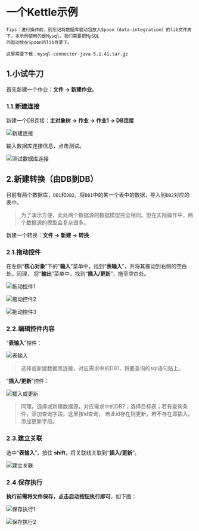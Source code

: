 一个Kettle示例
================================================================================
```
Tips：进行操作前，别忘记将数据库驱动包放入Spoon（data-integration）的lib文件夹下。本示例使用的是Mysql，我们需要把MySQL
的驱动放在Spoon的lib目录下。

这里需要下载：mysql-connector-java-5.1.41.tar.gz
```

## 1.小试牛刀
首先新建一个作业：**文件 -> 新建作业**。

### 1.1.新建连接
新建一个DB连接：**主对象树 -> 作业 -> 作业1 -> DB连接**

![新建连接](img/3.png)

输入数据库连接信息，点击测试。

![测试数据库连接](img/4.png)

## 2.新建转换（由DB到DB）
目前有两个数据库，`DB1`和`DB2`。将`DB1`中的某一个表中的数据，导入到`DB2`对应的表中。
> 为了演示方便，此处两个数据源的数据模型完全相同。但在实际操作中，两个数据源的模型会复杂很多。

新建一个转换：**文件 -> 新建 -> 转换**

### 2.1.拖动控件
在左侧“**核心对象**”下的“**输入**”菜单中，找到“**表输入**”，并将其拖动到右侧的空白处。同理，
将“**输出**”菜单中，找到“**插入/更新**”，拖至空白处。

![拖动控件1](img/5.png)

![拖动控件2](img/6.png)

![拖动控件3](img/7.png)

### 2.2.编辑控件内容
“**表输入**”控件：

![表输入](img/8.png)

> 选择或新建数据库连接，对应需求中的DB1，将要查询的sql语句贴上。

“**插入/更新**”控件：

![插入或更新](img/9.png)

> 同理，选择或新建数据源，对应需求中的DB2；选择目标表；若有查询条件，添加查询字段。这里按id查询，
> 若此id存在则更新，若不存在即插入。添加更新字段。

### 2.3.建立关联
选中“**表输入**”，按住 **shift**，将关联线关联到“**插入/更新**”。

![建立关联](img/10.png)

### 2.4.保存执行
**执行前需将文件保存，点击启动按钮执行即可**，如下图：

![保存执行1](img/11.png)

![保存执行2](img/12.png)
